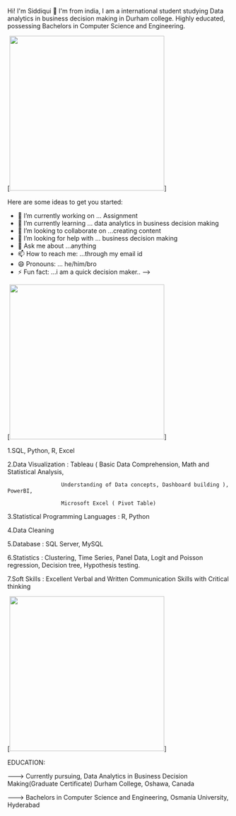Hi! I'm Siddiqui 👋
I'm from india, I am a international student studying Data analytics in business decision making in Durham college.
Highly educated, possessing Bachelors in Computer Science and
Engineering.


[<img src='https://mir-s3-cdn-cf.behance.net/projects/202/a41bd864961739.Y3JvcCw5OTksNzgyLDAsMA.jpg' height='350'>]

Here are some ideas to get you started:

- 🔭 I’m currently working on ... Assignment
- 🌱 I’m currently learning ... data analytics in business decision making 
- 👯 I’m looking to collaborate on ...creating content
- 🤔 I’m looking for help with ... business decision making
- 💬 Ask me about ...anything
- 📫 How to reach me: ...through my email id
- 😄 Pronouns: ... he/him/bro
- ⚡ Fun fact: ...i am a quick decision maker..
-->


[<img src='https://whatsupusana.com/wp-content/uploads/2013/03/USANA-Skills-Personal-Development.jpg' height='350'>]



1.SQL, Python, R, Excel


2.Data Visualization : Tableau ( Basic Data Comprehension, Math and Statistical Analysis,
                     
                     Understanding of Data concepts, Dashboard building ), PowerBI,
                    
                     Microsoft Excel ( Pivot Table)
                     

3.Statistical Programming Languages : R, Python


4.Data Cleaning


5.Database : SQL Server, MySQL


6.Statistics : Clustering, Time Series, Panel Data, Logit and Poisson regression, Decision tree, Hypothesis testing.


7.Soft Skills : Excellent Verbal and Written Communication Skills with Critical thinking


[<img src='https://seeklogo.com/images/E/education-logo-F85933BCAF-seeklogo.com.png' height='350'>]

EDUCATION:


---> Currently pursuing,
Data Analytics in Business Decision Making(Graduate Certificate)
Durham College, Oshawa, Canada


---> Bachelors in Computer Science and Engineering,
Osmania University, Hyderabad







